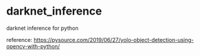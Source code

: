 # darknet_inference

darknet inference for python

reference: https://pysource.com/2019/06/27/yolo-object-detection-using-opencv-with-python/